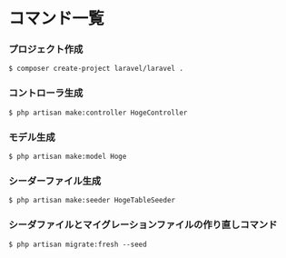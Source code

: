 # コマンド一覧

### プロジェクト作成

```
$ composer create-project laravel/laravel .
```

### コントローラ生成

```
$ php artisan make:controller HogeController
```

### モデル生成

```
$ php artisan make:model Hoge
```

### シーダーファイル生成

```
$ php artisan make:seeder HogeTableSeeder
```

### シーダファイルとマイグレーションファイルの作り直しコマンド

```
$ php artisan migrate:fresh --seed
```

